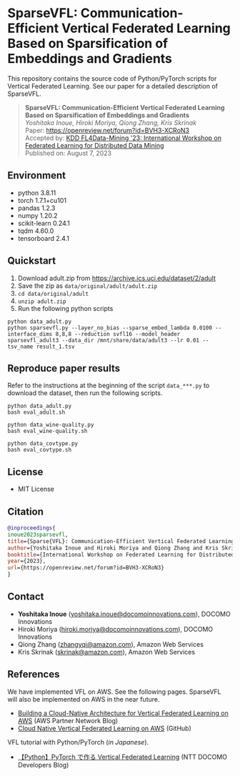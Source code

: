 # SparseVFL: Communication-Efficient Vertical Federated Learning Based on Sparsification of Embeddings and Gradients
This repository contains the source code of Python/PyTorch scripts for Vertical Federated Learning. See our paper for a detailed description of SparseVFL.

> **SparseVFL: Communication-Efficient Vertical Federated Learning Based on Sparsification of Embeddings and Gradients** <br/>
> *Yoshitaka Inoue, Hiroki Moriya, Qiong Zhang, Kris Skrinak* <br/>
> Paper: https://openreview.net/forum?id=BVH3-XCRoN3 <br/>
> Accepted by: [KDD FL4Data-Mining '23: International Workshop on Federated Learning for Distributed Data Mining](https://fl4data-mining.github.io/)<br/>
> Published on: August 7, 2023

## Environment
- python 3.8.11
- torch 1.7.1+cu101
- pandas 1.2.3
- numpy 1.20.2
- scikit-learn 0.24.1
- tqdm 4.60.0
- tensorboard 2.4.1

## Quickstart
1. Download adult.zip from https://archive.ics.uci.edu/dataset/2/adult
2. Save the zip as ```data/original/adult/adult.zip```
3. ```cd data/original/adult```
4. ```unzip adult.zip```
5. Run the following python scripts

```shell
python data_adult.py
python sparsevfl.py --layer_no_bias --sparse_embed_lambda 0.0100 --interface_dims 8,8,8 --reduction svfl16 --model_header sparsevfl_adult3 --data_dir /mnt/share/data/adult3 --lr 0.01 --tsv_name result_1.tsv
```

## Reproduce paper results
Refer to the instructions at the beginning of the script ```data_***.py``` to download the dataset, then run the following scripts.

```shell
python data_adult.py
bash eval_adult.sh

python data_wine-quality.py
bash eval_wine-quality.sh

python data_covtype.py
bash eval_covtype.sh
```

## License
- MIT License

## Citation
```bibtex
@inproceedings{
inoue2023sparsevfl,
title={Sparse{VFL}: Communication-Efficient Vertical Federated Learning Based on Sparsification of Embeddings and Gradients},
author={Yoshitaka Inoue and Hiroki Moriya and Qiong Zhang and Kris Skrinak},
booktitle={International Workshop on Federated Learning for Distributed Data Mining},
year={2023},
url={https://openreview.net/forum?id=BVH3-XCRoN3}
}
```

## Contact
- **Yoshitaka Inoue** (yoshitaka.inoue@docomoinnovations.com), DOCOMO Innovations
- Hiroki Moriya (hiroki.moriya@docomoinnovations.com), DOCOMO Innovations
- Qiong Zhang (zhangyqi@amazon.com), Amazon Web Services
- Kris Skrinak (skrinak@amazon.com), Amazon Web Services


## References
We have implemented VFL on AWS. See the following pages. SparseVFL will also be implemented on AWS in the near future.
- [Building a Cloud-Native Architecture for Vertical Federated Learning on AWS](https://aws.amazon.com/jp/blogs/apn/building-a-cloud-native-architecture-for-vertical-federated-learning-on-aws/) (AWS Partner Network Blog)
- [Cloud Native Vertical Federated Learning on AWS](https://github.com/docomoinnovations/AWS-Serverless-Vertical-Federated-Learning) (GitHub)

VFL tutorial with Python/PyTorch (*in Japanese*).
- [【Python】PyTorch で作る Vertical Federated Learning](https://nttdocomo-developers.jp/entry/202212011200) (NTT DOCOMO Developers Blog)